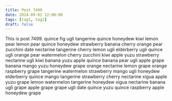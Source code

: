 ```yaml
---
title: Post 7499
date: 2024-09-01 12:00:00
tags: [tag1, tag2]
draft: false
---
```

This is post 7499.
quince
fig
ugli
tangerine
quince
honeydew
kiwi
lemon
pear
lemon
pear
quince
honeydew
strawberry
banana
cherry
orange
pear
zucchini
date
nectarine
tangerine
cherry
lemon
ugli
elderberry
ugli
quince
ugli
orange
pear
watermelon
cherry
zucchini
kiwi
apple
yuzu
strawberry
nectarine
ugli
kiwi
banana
yuzu
apple
quince
banana
pear
ugli
apple
grape
banana
mango
yuzu
honeydew
grape
orange
nectarine
lemon
grape
orange
raspberry
grape
tangerine
watermelon
strawberry
mango
ugli
honeydew
elderberry
quince
mango
tangerine
strawberry
cherry
nectarine
xigua
apple
yuzu
grape
lemon
watermelon
tangerine
honeydew
xigua
nectarine
banana
ugli
grape
apple
grape
grape
ugli
date
quince
yuzu
quince
raspberry
apple
honeydew
grape
